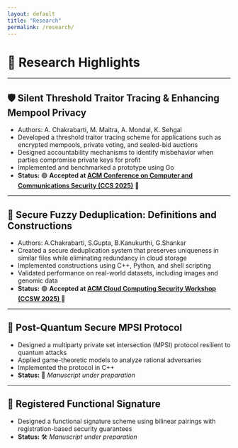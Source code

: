```yaml
---
layout: default
title: "Research"
permalink: /research/
---
```


# 🔬 Research Highlights

---

## 🛡️ Silent Threshold Traitor Tracing & Enhancing Mempool Privacy
- Authors: A. Chakrabarti, M. Maitra, A. Mondal, K. Sehgal
- Developed a threshold traitor tracing scheme for applications such as encrypted mempools, private voting, and sealed-bid auctions  
- Designed accountability mechanisms to identify misbehavior when parties compromise private keys for profit  
- Implemented and benchmarked a prototype using Go  
- **Status:** 🟢 <strong>Accepted at <a href="https://www.sigsac.org/ccs/CCS2025/" target="_blank" rel="noopener noreferrer">ACM Conference on Computer and Communications Security (CCS 2025)</a></strong> 🎉

---

## 🧠 Secure Fuzzy Deduplication: Definitions and Constructions
- Authors: A.Chakrabarti, S.Gupta, B.Kanukurthi, G.Shankar
- Created a secure deduplication system that preserves uniqueness in similar files while eliminating redundancy in cloud storage 
- Implemented constructions using C++, Python, and shell scripting  
- Validated performance on real-world datasets, including images and genomic data  
- **Status:** 🟢 <strong>Accepted at <a href="https://ccsw.io/" target="_blank" rel="noopener noreferrer"> ACM Cloud Computing Security Workshop (CCSW 2025) </a></strong> 🎉

---

## 🔐 Post-Quantum Secure MPSI Protocol

- Designed a multiparty private set intersection (MPSI) protocol resilient to quantum attacks  
- Applied game-theoretic models to analyze rational adversaries  
- Implemented the protocol in C++  
- **Status:** 📝 *Manuscript under preparation*

---

## 🧾 Registered Functional Signature

- Designed a functional signature scheme using bilinear pairings with registration-based security guarantees  
- **Status:** 🛠️ *Manuscript under preparation*
